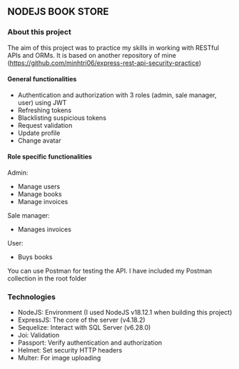 ## NODEJS BOOK STORE

### About this project

The aim of this project was to practice my skills in working with RESTful APIs and ORMs. It is based on another repository of mine (https://github.com/minhtri06/express-rest-api-security-practice)

#### General functionalities

-   Authentication and authorization with 3 roles (admin, sale manager, user) using JWT
-   Refreshing tokens
-   Blacklisting suspicious tokens
-   Request validation
-   Update profile
-   Change avatar

#### Role specific functionalities

Admin:

-   Manage users
-   Manage books
-   Manage invoices

Sale manager:

-   Manages invoices

User:

-   Buys books

You can use Postman for testing the API. I have included my Postman collection in the root folder

### Technologies

-   NodeJS: Environment (I used NodeJS v18.12.1 when building this project)
-   ExpressJS: The core of the server (v4.18.2)
-   Sequelize: Interact with SQL Server (v6.28.0)
-   Joi: Validation
-   Passport: Verify authentication and authorization
-   Helmet: Set security HTTP headers
-   Multer: For image uploading
